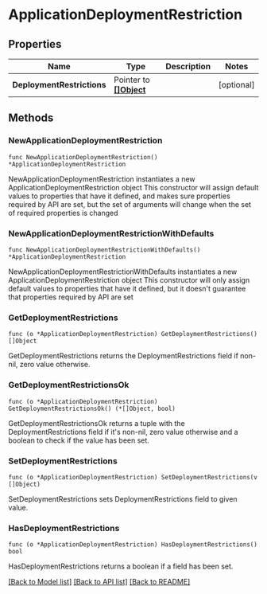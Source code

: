 # ApplicationDeploymentRestriction

## Properties

Name | Type | Description | Notes
------------ | ------------- | ------------- | -------------
**DeploymentRestrictions** | Pointer to [**[]Object**](Object.md) |  | [optional] 

## Methods

### NewApplicationDeploymentRestriction

`func NewApplicationDeploymentRestriction() *ApplicationDeploymentRestriction`

NewApplicationDeploymentRestriction instantiates a new ApplicationDeploymentRestriction object
This constructor will assign default values to properties that have it defined,
and makes sure properties required by API are set, but the set of arguments
will change when the set of required properties is changed

### NewApplicationDeploymentRestrictionWithDefaults

`func NewApplicationDeploymentRestrictionWithDefaults() *ApplicationDeploymentRestriction`

NewApplicationDeploymentRestrictionWithDefaults instantiates a new ApplicationDeploymentRestriction object
This constructor will only assign default values to properties that have it defined,
but it doesn't guarantee that properties required by API are set

### GetDeploymentRestrictions

`func (o *ApplicationDeploymentRestriction) GetDeploymentRestrictions() []Object`

GetDeploymentRestrictions returns the DeploymentRestrictions field if non-nil, zero value otherwise.

### GetDeploymentRestrictionsOk

`func (o *ApplicationDeploymentRestriction) GetDeploymentRestrictionsOk() (*[]Object, bool)`

GetDeploymentRestrictionsOk returns a tuple with the DeploymentRestrictions field if it's non-nil, zero value otherwise
and a boolean to check if the value has been set.

### SetDeploymentRestrictions

`func (o *ApplicationDeploymentRestriction) SetDeploymentRestrictions(v []Object)`

SetDeploymentRestrictions sets DeploymentRestrictions field to given value.

### HasDeploymentRestrictions

`func (o *ApplicationDeploymentRestriction) HasDeploymentRestrictions() bool`

HasDeploymentRestrictions returns a boolean if a field has been set.


[[Back to Model list]](../README.md#documentation-for-models) [[Back to API list]](../README.md#documentation-for-api-endpoints) [[Back to README]](../README.md)


